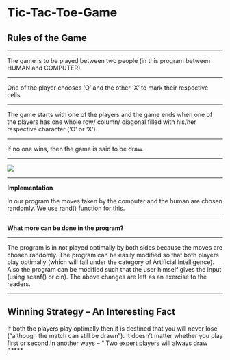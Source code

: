 # Tic-Tac-Toe-Game
<h2>Rules of the Game</h2>
<hr>

The game is to be played between two people (in this program between HUMAN and COMPUTER).
<hr>
One of the player chooses ‘O’ and the other ‘X’ to mark their respective cells.
<hr>
The game starts with one of the players and the game ends when one of the players has one whole row/ column/ diagonal filled with his/her respective character (‘O’ or ‘X’).
<hr>
If no one wins, then the game is said to be draw.
<hr>
<img src="https://tutorialspoint.dev/image/implementation-tic-tac-toe.png">
<hr>
<b>Implementation</b>
<p>In our program the moves taken by the computer and the human are chosen randomly. We use rand() function for this.
<hr>
<b>What more can be done in the program?</b>
<hr>
The program is in not played optimally by both sides because the moves are chosen randomly. The program can be easily modified so that both players play optimally (which will fall under the category of Artificial Intelligence). Also the program can be modified such that the user himself gives the input (using scanf() or cin).
The above changes are left as an exercise to the readers.
</p>
<hr>
<h2>Winning Strategy – An Interesting Fact</h2>
<p>If both the players play optimally then it is destined that you will never lose (“although the match can still be drawn”). It doesn’t matter whether you play first or second.In another ways – “ Two expert players will always draw ”.****</p>
